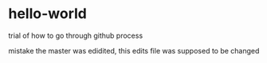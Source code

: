 # hello-world
trial of how to go through github process

mistake the master was edidited, this edits file was supposed to be changed
